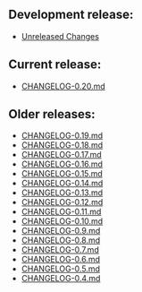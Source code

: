 ## Development release:
  * [Unreleased Changes][0]

## Current release:
  * [CHANGELOG-0.20.md][20]

## Older releases:
  * [CHANGELOG-0.19.md][19]
  * [CHANGELOG-0.18.md][18]
  * [CHANGELOG-0.17.md][17]
  * [CHANGELOG-0.16.md][16]
  * [CHANGELOG-0.15.md][15]
  * [CHANGELOG-0.14.md][14]
  * [CHANGELOG-0.13.md][13]
  * [CHANGELOG-0.12.md][12]
  * [CHANGELOG-0.11.md][11]
  * [CHANGELOG-0.10.md][10]
  * [CHANGELOG-0.9.md][9]
  * [CHANGELOG-0.8.md][8]
  * [CHANGELOG-0.7.md][7]
  * [CHANGELOG-0.6.md][6]
  * [CHANGELOG-0.5.md][5]
  * [CHANGELOG-0.4.md][4]

[0]: https://github.com/vmware-tanzu/octant/blob/master/changelogs/unreleased
[4]: https://github.com/vmware-tanzu/octant/blob/master/changelogs/CHANGELOG-0.4.md
[5]: https://github.com/vmware-tanzu/octant/blob/master/changelogs/CHANGELOG-0.5.md
[6]: https://github.com/vmware-tanzu/octant/blob/master/changelogs/CHANGELOG-0.6.md
[7]: https://github.com/vmware-tanzu/octant/blob/master/changelogs/CHANGELOG-0.7.md
[8]: https://github.com/vmware-tanzu/octant/blob/master/changelogs/CHANGELOG-0.8.md
[9]: https://github.com/vmware-tanzu/octant/blob/master/changelogs/CHANGELOG-0.9.md
[10]: https://github.com/vmware-tanzu/octant/blob/master/changelogs/CHANGELOG-0.10.md
[11]: https://github.com/vmware-tanzu/octant/blob/master/changelogs/CHANGELOG-0.11.md
[12]: https://github.com/vmware-tanzu/octant/blob/master/changelogs/CHANGELOG-0.12.md
[13]: https://github.com/vmware-tanzu/octant/blob/master/changelogs/CHANGELOG-0.13.md
[14]: https://github.com/vmware-tanzu/octant/blob/master/changelogs/CHANGELOG-0.14.md
[15]: https://github.com/vmware-tanzu/octant/blob/master/changelogs/CHANGELOG-0.15.md
[16]: https://github.com/vmware-tanzu/octant/blob/master/changelogs/CHANGELOG-0.16.md
[17]: https://github.com/vmware-tanzu/octant/blob/master/changelogs/CHANGELOG-0.17.md
[18]: https://github.com/vmware-tanzu/octant/blob/master/changelogs/CHANGELOG-0.18.md
[19]: https://github.com/vmware-tanzu/octant/blob/master/changelogs/CHANGELOG-0.19.md
[20]: https://github.com/vmware-tanzu/octant/blob/master/changelogs/CHANGELOG-0.20.md
